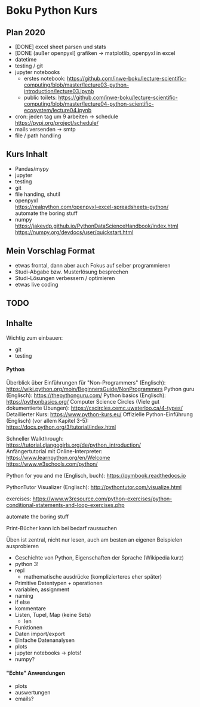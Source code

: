 # Boku Python Kurs


## Plan 2020
 * [DONE] excel sheet parsen und stats
 * [DONE (außer openpyxl] grafiken -> matplotlib, openpyxl in excel
 * datetime
 * testing / git
 * jupyter notebooks
   * erstes notebook: https://github.com/inwe-boku/lecture-scientific-computing/blob/master/lecture03-python-introduction/lecture03.ipynb
   * public toilets: https://github.com/inwe-boku/lecture-scientific-computing/blob/master/lecture04-python-scientific-ecosystem/lecture04.ipynb
 * cron: jeden tag um 9 arbeiten -> schedule https://pypi.org/project/schedule/
 * mails versenden -> smtp
 * file / path handling

## Kurs Inhalt
* Pandas/mypy
* jupyter
* testing
* git
* file handing, shutil
* openpyxl  
  https://realpython.com/openpyxl-excel-spreadsheets-python/  
  automate the boring stuff
* numpy  
  https://jakevdp.github.io/PythonDataScienceHandbook/index.html  
  https://numpy.org/devdocs/user/quickstart.html  

<!--
## Inputs Richard
* programmieren (schleifen, datentypen, listen, dictionary)
* datenauswertung excel / R -> grafik
* simulationsprozesse
* heuristiken

- gibt folien von extra LVA die Richard macht
- Konkrete beispiele in Excel, R

-->

## Mein Vorschlag Format

* etwas frontal, dann aber auch Fokus auf selber programmieren
* Studi-Abgabe bzw. Musterlösung besprechen
* Studi-Lösungen verbessern / optimieren
* etwas live coding


## TODO

<!--
* xkcd python
* import antigravity -> import webbrowser
* debugger kurz vorzeigen
* help(log) für optional argument
* help(math) geht nur nach import math
* math.cos: immer diese variante, kein "import *"
* python erklären: sprache VS interpreter VS thonny
* hint: aufgabe replace: nur 1 zeile
* analysemodus von thonny einbauen
* suche bei google: python how do i (stackoverflow)
-->




## Inhalte

Wichtig zum einbauen:
* git
* testing

#### Python

Überblick über Einführungen für "Non-Programmers" (Englisch): https://wiki.python.org/moin/BeginnersGuide/NonProgrammers
Python guru (Englisch): https://thepythonguru.com/
Python basics (Englisch): https://pythonbasics.org/
Computer Science Circles (Viele gut dokumentierte Übungen): https://cscircles.cemc.uwaterloo.ca/4-types/
Detaillierter Kurs: https://www.python-kurs.eu/
Offizielle Python-Einführung (Englisch) (vor allem Kapitel 3-5): https://docs.python.org/3/tutorial/index.html  

Schneller Walkthrough: https://tutorial.djangogirls.org/de/python_introduction/  
Anfängertutorial mit Online-Interpreter: https://www.learnpython.org/en/Welcome https://www.w3schools.com/python/  

Python for you and me (Englisch, buch): https://pymbook.readthedocs.io

PythonTutor Visualizer (Englisch): http://pythontutor.com/visualize.html


exercises: https://www.w3resource.com/python-exercises/python-conditional-statements-and-loop-exercises.php

automate the boring stuff

Print-Bücher kann ich bei bedarf raussuchen

Üben ist zentral, nicht nur lesen, auch am besten an eigenen Beispielen ausprobieren

* Geschichte von Python, Eigenschaften der Sprache (Wikipedia kurz)
* python 3!
* repl
    * mathematische ausdrücke (komplizierteres eher später)
* Primitive Datentypen + operationen
* variablen, assignment
* naming
* if else
* kommentare
* Listen, Tupel, Map (keine Sets)
    * len
* Funktionen
* Daten import/export
* Einfache Datenanalysen
* plots
* jupyter notebooks -> plots!
* numpy?

#### "Echte" Anwendungen
* plots
* auswertungen
* emails?

